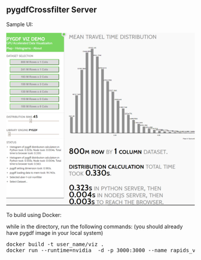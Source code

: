 ## pygdfCrossfilter Server

Sample UI:

![sample image](sample-ui.png)


To build using Docker:

while in the directory, run the following commands:
(you should already have pygdf image in your local system)

<pre>
docker build -t user_name/viz .
docker run --runtime=nvidia  -d -p 3000:3000 --name rapids_viz -v /folder/with/data:/usr/src/app/node_server/uploads user_name/viz

</pre>
